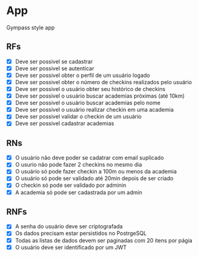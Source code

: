 # App

Gympass style app

## RFs

- [x] Deve ser possivel se cadastrar
- [x] Deve ser possivel se autenticar
- [x] Deve ser possivel obter o perfil de um usuário logado
- [x] Deve ser possivel obter o número de checkins realizados pelo usuário
- [x] Deve ser possivel o usuário obter seu histórico de checkins
- [x] Deve ser possivel o usuário buscar academias próximas (até 10km)
- [x] Deve ser possivel o usuário buscar academias pelo nome
- [x] Deve ser possivel o usuário realizar checkin em uma academia
- [x] Deve ser possivel validar o checkin de um usuário
- [x] Deve ser possivel cadastrar academias

## RNs

- [x] O usuário não deve poder se cadatrar com email suplicado
- [x] O usurio não pode fazer 2 checkins no mesmo dia
- [x] O usuário só pode fazer checkin a 100m ou menos da academia
- [x] O usuário só pode ser validado até 20min depois de ser criado
- [x] O checkin só pode ser validado por adminin
- [x] A academia só pode ser cadastrada por um admin

## RNFs

- [x] A senha do usuário deve ser criptografada
- [x] Os dados precisam estar persistidos no PostrgeSQL
- [x] Todas as listas de dados devem ser paginadas com 20 itens por págia
- [x] O usuário deve ser identificado por um JWT